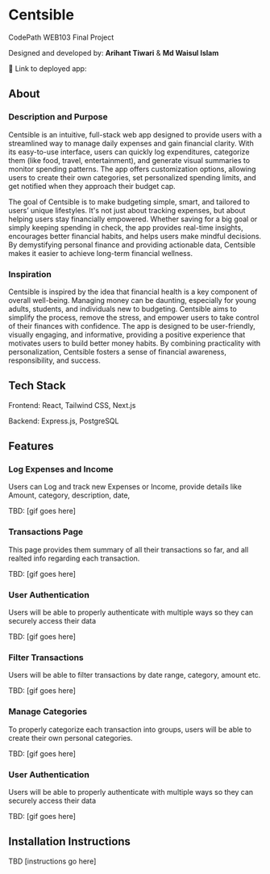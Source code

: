 # Centsible

CodePath WEB103 Final Project

Designed and developed by: **Arihant Tiwari** & **Md Waisul Islam** 

🔗 Link to deployed app: 

## About

### Description and Purpose

Centsible is an intuitive, full-stack web app designed to provide users with a streamlined way to manage daily expenses and gain financial clarity. With its easy-to-use interface, users can quickly log expenditures, categorize them (like food, travel, entertainment), and generate visual summaries to monitor spending patterns. The app offers customization options, allowing users to create their own categories, set personalized spending limits, and get notified when they approach their budget cap. 

The goal of Centsible is to make budgeting simple, smart, and tailored to users’ unique lifestyles. It's not just about tracking expenses, but about helping users stay financially empowered. Whether saving for a big goal or simply keeping spending in check, the app provides real-time insights, encourages better financial habits, and helps users make mindful decisions. By demystifying personal finance and providing actionable data, Centsible makes it easier to achieve long-term financial wellness.

### Inspiration

Centsible is inspired by the idea that financial health is a key component of overall well-being. Managing money can be daunting, especially for young adults, students, and individuals new to budgeting. Centsible aims to simplify the process, remove the stress, and empower users to take control of their finances with confidence. The app is designed to be user-friendly, visually engaging, and informative, providing a positive experience that motivates users to build better money habits. By combining practicality with personalization, Centsible fosters a sense of financial awareness, responsibility, and success.

## Tech Stack

Frontend: React, Tailwind CSS, Next.js

Backend: Express.js, PostgreSQL

## Features

### Log Expenses and Income

Users can Log and track new Expenses or Income, provide details like Amount, category, description, date, 

TBD: [gif goes here]

### Transactions Page

This page provides them summary of all their transactions so far, and all realted info regarding each transaction. 

TBD: [gif goes here]

### User Authentication

Users will be able to properly authenticate with multiple ways so they can securely access their data 

TBD: [gif goes here]

### Filter Transactions 

Users will be able to filter transactions by date range, category, amount etc.

TBD: [gif goes here]

### Manage Categories

To properly categorize each transaction into groups, users will be able to create their own personal categories. 

TBD: [gif goes here]

### User Authentication

Users will be able to properly authenticate with multiple ways so they can securely access their data 

TBD: [gif goes here]

## Installation Instructions

TBD [instructions go here]
